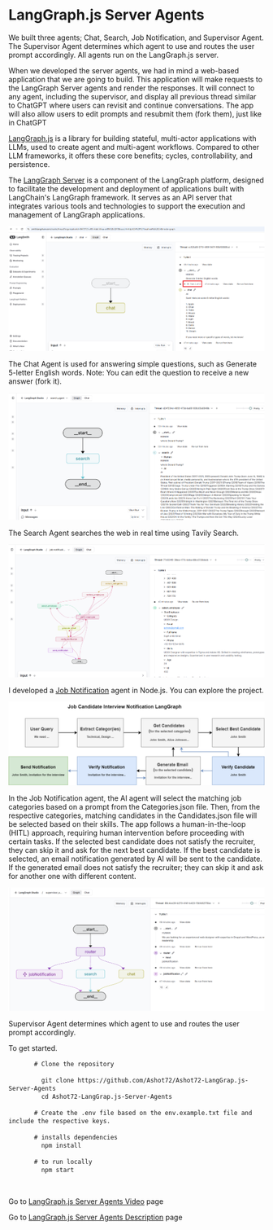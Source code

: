 # LangGraph.js Server Agents
We built three agents; Chat, Search, Job Notification, and Supervisor Agent. The Supervisor Agent determines which agent to use and routes the user prompt accordingly. All agents run on the LangGraph.js server.

When we developed the server agents, we had in mind a web-based application that we are going to build. This application will make requests to the LangGraph Server agents and render the responses. It will connect to any agent, including the supervisor, and display all previous thread similar to ChatGPT where users can revisit and continue conversations. The app will also allow users to edit prompts and resubmit them (fork them), just like in ChatGPT

[LangGraph.js](https://langchain-ai.github.io/langgraphjs/) is a library for building stateful, multi-actor applications with LLMs, used to create agent and multi-agent workflows. Compared to other LLM frameworks, it offers these core benefits; cycles, controllability, and persistence.

The [LangGraph Server](https://langchain-ai.github.io/langgraphjs/concepts/langgraph_server/) is a component of the LangGraph platform, designed to facilitate the development and deployment of applications built with LangChain's LangGraph framework. It serves as an API server that integrates various tools and technologies to support the execution and management of LangGraph applications.

![Chat Agent](https://github.com/Ashot72/Ashot72-LangGrap.js-Server-Agents/blob/main/chat.png)

The Chat Agent is used for answering simple questions, such as Generate 5-letter English words. Note: You can edit the question to receive a new answer (fork it).

![Search Agent](https://github.com/Ashot72/Ashot72-LangGrap.js-Server-Agents/blob/main/search.png)

The Search Agent searches the web in real time using Tavily Search.

![Job Notification Agent](https://github.com/Ashot72/Ashot72-LangGrap.js-Server-Agents/blob/main/jobnotification.png)

I developed a [Job Notification](https://github.com/Ashot72/Job-Interview-Notification-AI-Agent-LangGraph-JS)  agent in Node.js. You can explore the project.

![Job Notification Chart Agent](https://github.com/Ashot72/Ashot72-LangGrap.js-Server-Agents/blob/main/jobnotificationchart.png)

In the Job Notification agent, the AI agent will select the matching job categories based on a prompt from the Categories.json file. Then, from the respective categories, matching candidates in the Candidates.json file will be selected based on their skills. The app follows a human-in-the-loop (HITL) approach, requiring human intervention before proceeding with certain tasks. If the selected best candidate does not satisfy the recruiter, they can skip it and ask for the next best candidate. If the best candidate is selected, an email notification generated by AI will be sent to the candidate. If the 
generated email does not satisfy the recruiter; they can skip it and ask for another one with different content.

![Supervisor Agent](https://github.com/Ashot72/Ashot72-LangGrap.js-Server-Agents/blob/main/supervisor.png)

Supervisor Agent determines which agent to use and routes the user prompt accordingly.

To get started.
```
       # Clone the repository

         git clone https://github.com/Ashot72/Ashot72-LangGrap.js-Server-Agents
         cd Ashot72-LangGrap.js-Server-Agents

       # Create the .env file based on the env.example.txt file and include the respective keys.
       
       # installs dependencies
         npm install

       # to run locally
         npm start
    
         
```

Go to [LangGraph.js Server Agents Video](https://youtu.be/MWhVpp1roKk) page

Go to [LangGraph.js Server Agents Description](https://ashot72.github.io/Ashot72-LangGrap.js-Server-Agents/doc.html) page
